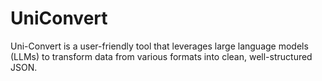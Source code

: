 # UniConvert
Uni-Convert is a user-friendly tool that leverages large language models (LLMs) to transform data from various formats into clean, well-structured JSON.
